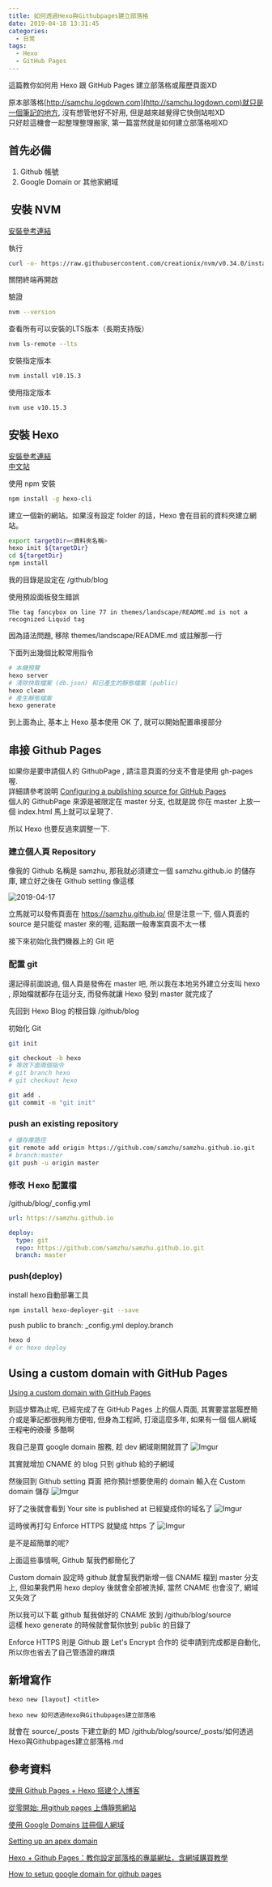 ```yaml
---
title: 如何透過Hexo與Githubpages建立部落格
date: 2019-04-18 13:31:45
categories:
  - 日常
tags:
  - Hexo
  - GitHub Pages
---
```

這篇教你如何用 Hexo 跟 GitHub Pages 建立部落格或履歷頁面XD

原本部落格[http://samchu.logdown.com](http://samchu.logdown.com)就只是一個筆記的地方, 沒有想管他好不好用, 但是越來越覺得它快倒站啦XD  
只好趁這機會一起整理整理搬家, 第一篇當然就是如何建立部落格啦XD

## 首先必備
1. Github 帳號
1. Google Domain or 其他家網域

<!--more-->

##  安裝 NVM
[安裝參考連結](https://github.com/creationix/nvm#install--update-script)

執行
``` bash
curl -o- https://raw.githubusercontent.com/creationix/nvm/v0.34.0/install.sh | bash
```
關閉終端再開啟  
  
驗證
``` bash
nvm --version
```

查看所有可以安裝的LTS版本（長期支持版）
``` bash
nvm ls-remote --lts
```
安裝指定版本
``` bash
nvm install v10.15.3
```
使用指定版本
``` bash
nvm use v10.15.3
```

## 安裝 Hexo
[安裝參考連結](https://hexo.io/docs/)  
[中文站](https://hexo.io/zh-tw/docs/)  

使用 npm 安裝
``` bash
npm install -g hexo-cli
```

建立一個新的網站。如果沒有設定 folder 的話，Hexo 會在目前的資料夾建立網站。
``` bash
export targetDir=<資料夾名稱>
hexo init ${targetDir}
cd ${targetDir}
npm install
```
我的目錄是設定在 /github/blog

使用預設面板發生錯誤
```
The tag fancybox on line 77 in themes/landscape/README.md is not a recognized Liquid tag
```
因為語法問題, 移除 themes/landscape/README.md 或註解那一行

下面列出幾個比較常用指令
``` bash
# 本機預覽
hexo server
# 清除快取檔案 (db.json) 和已產生的靜態檔案 (public)
hexo clean
# 產生靜態檔案
hexo generate
```

到上面為止, 基本上 Hexo 基本使用 OK 了, 就可以開始配置串接部分

## 串接 Github Pages
如果你是要申請個人的 GithubPage , 請注意頁面的分支不會是使用 gh-pages 喔.  
詳細請參考說明 [Configuring a publishing source for GitHub Pages](https://help.github.com/en/articles/configuring-a-publishing-source-for-github-pages)  
個人的 GithubPage 來源是被限定在 master 分支, 也就是說 你在 master 上放一個 index.html 馬上就可以呈現了.  

所以 Hexo 也要反過來調整一下.

### 建立個人頁 Repository
像我的 Github 名稱是 samzhu, 那我就必須建立一個 samzhu.github.io 的儲存庫, 建立好之後在 Github setting 像這樣

![2019-04-17](https://i.imgur.com/vvD8Ule.png)

立馬就可以發佈頁面在 https://samzhu.github.io/
但是注意一下, 個人頁面的 source 是只能從 master 來的喔, 這點跟一般專案頁面不太一樣

接下來初始化我們機器上的 Git 吧

### 配置 git
還記得前面說過, 個人頁是發佈在 master 吧, 所以我在本地另外建立分支叫 hexo , 原始檔就都存在這分支, 而發佈就讓 Hexo 發到 master 就完成了

先回到 Hexo Blog 的根目錄 /github/blog

初始化 Git
``` bash
git init

git checkout -b hexo
# 等效下面兩個指令
# git branch hexo
# git checkout hexo

git add .
git commit -m "git init"
```

### push an existing repository
``` bash
# 儲存庫路徑
git remote add origin https://github.com/samzhu/samzhu.github.io.git
# branch:master
git push -u origin master
```

### 修改 Ｈexo 配置檔

/github/blog/_config.yml
``` yml
url: https://samzhu.github.io

deploy:
  type: git
  repo: https://github.com/samzhu/samzhu.github.io.git
  branch: master
```

### push(deploy)

install hexo自動部署工具
``` bash
npm install hexo-deployer-git --save
```

push public to branch: _config.yml deploy.branch
``` bash
hexo d
# or hexo deploy
```

## Using a custom domain with GitHub Pages

[Using a custom domain with GitHub Pages](https://help.github.com/en/articles/using-a-custom-domain-with-github-pages)  

到這步驟為止呢, 已經完成了在 GitHub Pages 上的個人頁面, 其實要當當履歷簡介或是筆記都很夠用方便啦, 但身為工程師, 打滾這麼多年, 如果有一個 個人網域 ~~工程宅的浪漫~~ 多酷啊  

我自己是買 google domain 服務, 趁 dev 網域剛開就買了
![Imgur](https://i.imgur.com/yB0ytLm.png)

其實就增加 CNAME 的 blog 只到 github 給的子網域

然後回到 Github setting 頁面
把你預計想要使用的 domain 輸入在 Custom domain 儲存
![Imgur](https://i.imgur.com/5NYMzHF.png)

好了之後就會看到 Your site is published at 已經變成你的域名了
![Imgur](https://i.imgur.com/jiPxmYT.png)

這時侯再打勾 Enforce HTTPS 就變成 https 了
![Imgur](https://i.imgur.com/FftoYSf.png)

是不是超簡單的呢?

上面這些事情啊, Github 幫我們都簡化了  

Custom domain 設定時 github 就會幫我們新增一個 CNAME 檔到 master 分支上, 但如果我們用 hexo deploy 後就會全部被洗掉, 當然 CNAME 也會沒了, 網域又失效了  

所以我可以下載 github 幫我做好的 CNAME 放到 /github/blog/source  
這樣 hexo generate 的時候就會幫你放到 public 的目錄了

Enforce HTTPS 則是 Github 跟 Let's Encrypt 合作的 從申請到完成都是自動化, 所以你也省去了自己管憑證的麻煩


## 新增寫作

```
hexo new [layout] <title>

hexo new 如何透過Hexo與Githubpages建立部落格
```

就會在 source/_posts 下建立新的 MD
/github/blog/source/_posts/如何透過Hexo與Githubpages建立部落格.md

## 參考資料

[使用 Github Pages + Hexo 搭建个人博客](https://gelomen.github.io/Hexo/%E4%BD%BF%E7%94%A8Github-Pages-Hexo-%E6%90%AD%E5%BB%BA%E4%B8%AA%E4%BA%BA%E5%8D%9A%E5%AE%A2.html)

[從零開始: 用github pages 上傳靜態網站](https://medium.com/進擊的-git-git-git/從零開始-用github-pages-上傳靜態網站-fa2ae83e6276)

[使用 Google Domains 註冊個人網域](https://blog.jaycetyle.com/2018/01/google-domain/)

[Setting up an apex domain](https://help.github.com/en/articles/setting-up-an-apex-domain#configuring-a-records-with-your-dns-provider)

[Hexo + Github Pages：教你設定部落格的專屬網址，含網域購買教學](https://www.larrynote.com/website-service/50343/)

[How to setup google domain for github pages](https://trentyang.com/how-to-setup-google-domain-for-github-pages/)